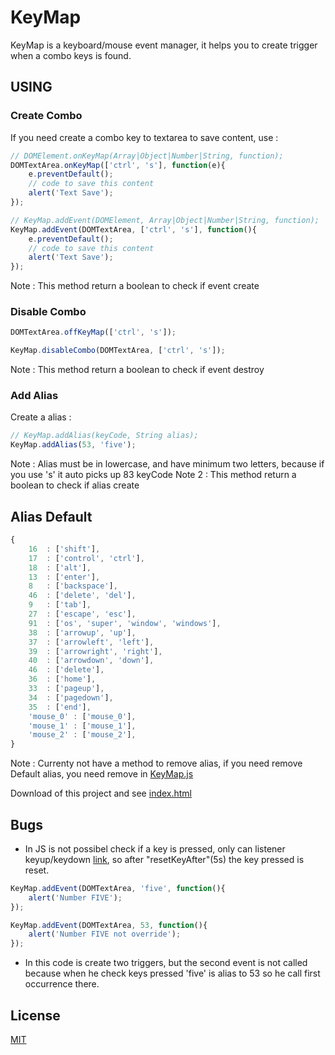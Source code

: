 # KeyMap

KeyMap is a keyboard/mouse event manager, it helps you to create trigger when a combo keys is found.

## USING

### Create Combo

If you need create a combo key to textarea to save content, use :

``` js
// DOMElement.onKeyMap(Array|Object|Number|String, function);
DOMTextArea.onKeyMap(['ctrl', 's'], function(e){
	e.preventDefault();
	// code to save this content
	alert('Text Save');
});

// KeyMap.addEvent(DOMElement, Array|Object|Number|String, function);
KeyMap.addEvent(DOMTextArea, ['ctrl', 's'], function(){
	e.preventDefault();
	// code to save this content
	alert('Text Save');
});
```

Note : This method return a boolean to check if event create

### Disable Combo

``` js
DOMTextArea.offKeyMap(['ctrl', 's']);

KeyMap.disableCombo(DOMTextArea, ['ctrl', 's']);
```

Note : This method return a boolean to check if event destroy

### Add Alias

Create a alias :

``` js
// KeyMap.addAlias(keyCode, String alias);
KeyMap.addAlias(53, 'five');
```

Note : Alias must be in lowercase, and have minimum two letters, because if you use 's' it auto picks up 83 keyCode
Note 2 : This method return a boolean to check if alias create

## Alias Default

``` js
{
	16  : ['shift'],
	17  : ['control', 'ctrl'],
	18  : ['alt'],
	13  : ['enter'],
	8   : ['backspace'],
	46  : ['delete', 'del'],
	9   : ['tab'],
	27  : ['escape', 'esc'],
	91  : ['os', 'super', 'window', 'windows'],
	38  : ['arrowup', 'up'],
	37  : ['arrowleft', 'left'],
	39  : ['arrowright', 'right'],
	40  : ['arrowdown', 'down'],
	46  : ['delete'],
	36  : ['home'],
	33  : ['pageup'],
	34  : ['pagedown'],
	35  : ['end'],
	'mouse_0' : ['mouse_0'],
	'mouse_1' : ['mouse_1'],
	'mouse_2' : ['mouse_2'],
}
```

Note : Currenty not have a method to remove alias, if you need remove Default alias, you need remove in [KeyMap.js](https://github.com/Lautert/KeyMap/blob/master/KeyMap.js)

Download of this project and see [index.html](https://github.com/Lautert/KeyMap/blob/master/index.html)

## Bugs
- In JS is not possibel check if a key is pressed, only can listener keyup/keydown [link](http://stackoverflow.com/questions/1828613/check-if-a-key-is-down), so after "resetKeyAfter"(5s) the key pressed is reset.

``` js
KeyMap.addEvent(DOMTextArea, 'five', function(){
	alert('Number FIVE');
});

KeyMap.addEvent(DOMTextArea, 53, function(){
	alert('Number FIVE not override');
});
```
- In this code is create two triggers, but the second event is not called because when he check keys pressed 'five' is alias to 53 so he call first occurrence there.

## License

[MIT](https://github.com/Lautert/KeyMap/blob/master/LICENSE)